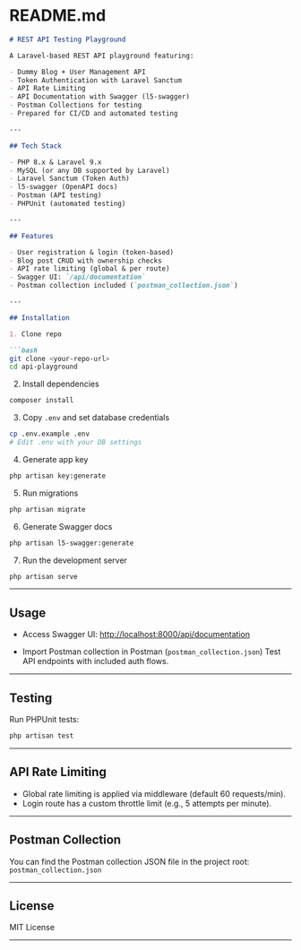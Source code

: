 # README.md

````markdown
# REST API Testing Playground

A Laravel-based REST API playground featuring:

- Dummy Blog + User Management API
- Token Authentication with Laravel Sanctum
- API Rate Limiting
- API Documentation with Swagger (l5-swagger)
- Postman Collections for testing
- Prepared for CI/CD and automated testing

---

## Tech Stack

- PHP 8.x & Laravel 9.x
- MySQL (or any DB supported by Laravel)
- Laravel Sanctum (Token Auth)
- l5-swagger (OpenAPI docs)
- Postman (API testing)
- PHPUnit (automated testing)

---

## Features

- User registration & login (token-based)
- Blog post CRUD with ownership checks
- API rate limiting (global & per route)
- Swagger UI: `/api/documentation`
- Postman collection included (`postman_collection.json`)

---

## Installation

1. Clone repo

```bash
git clone <your-repo-url>
cd api-playground
````

2. Install dependencies

```bash
composer install
```

3. Copy `.env` and set database credentials

```bash
cp .env.example .env
# Edit .env with your DB settings
```

4. Generate app key

```bash
php artisan key:generate
```

5. Run migrations

```bash
php artisan migrate
```

6. Generate Swagger docs

```bash
php artisan l5-swagger:generate
```

7. Run the development server

```bash
php artisan serve
```

---

## Usage

* Access Swagger UI:
  [http://localhost:8000/api/documentation](http://localhost:8000/api/documentation)

* Import Postman collection in Postman (`postman_collection.json`)
  Test API endpoints with included auth flows.

---

## Testing

Run PHPUnit tests:

```bash
php artisan test
```

---

## API Rate Limiting

* Global rate limiting is applied via middleware (default 60 requests/min).
* Login route has a custom throttle limit (e.g., 5 attempts per minute).

---

## Postman Collection

You can find the Postman collection JSON file in the project root:
`postman_collection.json`

---

## License

MIT License

---